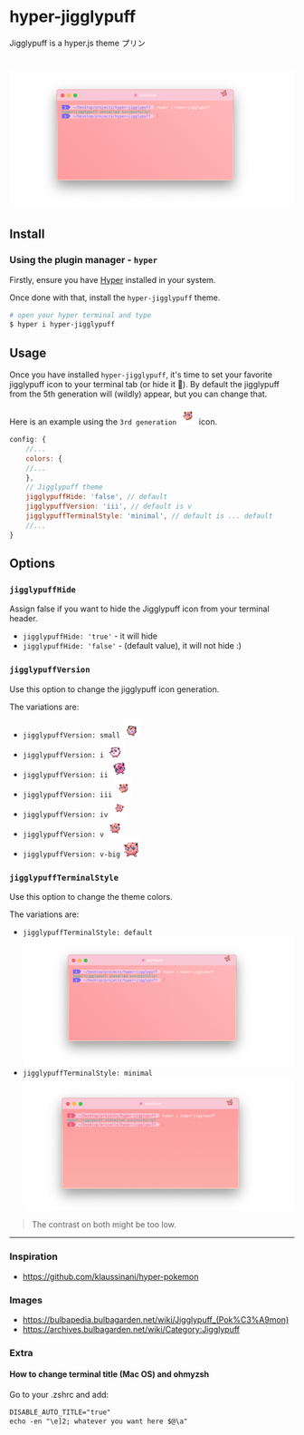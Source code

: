 # hyper-jigglypuff
Jigglypuff is a hyper.js theme プリン

<h1 align="center">
  <img src="github-assets/default.png"><br/>
</h1>

## Install

### Using the plugin manager - `hyper`

Firstly, ensure you have [Hyper](https://github.com/zeit/hyper) installed in your system.

Once done with that, install the `hyper-jigglypuff` theme.

```bash
# open your hyper terminal and type 
$ hyper i hyper-jigglypuff
```

## Usage

Once you have installed `hyper-jigglypuff`, it's time to set your favorite jigglypuff icon to your terminal tab (or hide it 🥺). By default the jigglypuff from the 5th generation will (wildly) appear, but you can change that.

Here is an example using the `3rd generation` ![](images/iii.gif) icon.

```js
config: {
    //...
    colors: {
    //...
    },
    // Jigglypuff theme
    jigglypuffHide: 'false', // default
    jigglypuffVersion: 'iii', // default is v
    jigglypuffTerminalStyle: 'minimal', // default is ... default
    //...
}
```

## Options

### `jigglypuffHide`

Assign false if you want to hide the Jigglypuff icon from your terminal header.

- `jigglypuffHide: 'true'` - it will hide
- `jigglypuffHide: 'false'` - (default value), it will not hide :)

### `jigglypuffVersion`

Use this option to change the jigglypuff icon generation. 

The variations are:

* `jigglypuffVersion: small` ![](images/small.gif)
* `jigglypuffVersion: i` ![](images/i.gif)
* `jigglypuffVersion: ii` ![](images/ii.gif)
* `jigglypuffVersion: iii` ![](images/iii.gif)
* `jigglypuffVersion: iv` ![](images/iv.gif)
* `jigglypuffVersion: v` ![](images/v.gif)
* `jigglypuffVersion: v-big` ![](images/v-big.gif)

### `jigglypuffTerminalStyle`

Use this option to change the theme colors. 

The variations are:

* `jigglypuffTerminalStyle: default` ![](github-assets/default.png)
* `jigglypuffTerminalStyle: minimal` ![](github-assets/minimal.png)

> The contrast on both might be too low.

---

### Inspiration

- https://github.com/klaussinani/hyper-pokemon

### Images

- https://bulbapedia.bulbagarden.net/wiki/Jigglypuff_(Pok%C3%A9mon)
- https://archives.bulbagarden.net/wiki/Category:Jigglypuff

### Extra

#### How to change terminal title (Mac OS) and ohmyzsh

Go to your .zshrc and add:

```
DISABLE_AUTO_TITLE="true"
echo -en "\e]2; whatever you want here $@\a"
```